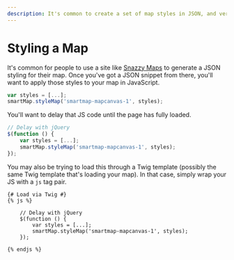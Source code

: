 ```yaml
---
description: It's common to create a set of map styles in JSON, and very easy to apply those JS styles to your map.
---
```


# Styling a Map

It's common for people to use a site like [Snazzy Maps](https://snazzymaps.com) to generate a JSON styling for their map. Once you've got a JSON snippet from there, you'll want to apply those styles to your map in JavaScript.

```js
var styles = [...];
smartMap.styleMap('smartmap-mapcanvas-1', styles);
```

You'll want to delay that JS code until the page has fully loaded.

```js
// Delay with jQuery
$(function () {
    var styles = [...];
    smartMap.styleMap('smartmap-mapcanvas-1', styles);
});
```

You may also be trying to load this through a Twig template (possibly the same Twig template that's loading your map). In that case, simply wrap your JS with a `js` tag pair.

```twig
{# Load via Twig #}
{% js %}

    // Delay with jQuery
    $(function () {
        var styles = [...];
        smartMap.styleMap('smartmap-mapcanvas-1', styles);
    });

{% endjs %}
```
